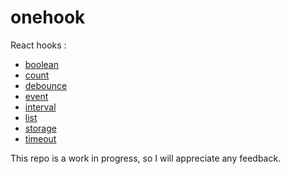 # onehook

React hooks :

- [boolean](./packages/boolean#readme)
- [count](./packages/count#readme)
- [debounce](./packages/debounce#readme)
- [event](./packages/event#readme)
- [interval](./packages/interval#readme)
- [list](./packages/list#readme)
- [storage](./packages/storage#readme)
- [timeout](./packages/timeout#readme)

This repo is a work in progress, so I will appreciate any feedback.
